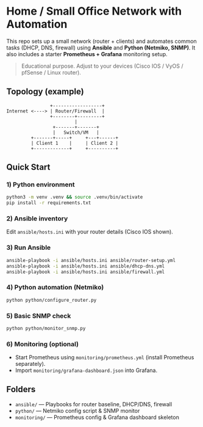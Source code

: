 # Home / Small Office Network with Automation

This repo sets up a small network (router + clients) and automates common tasks (DHCP, DNS, firewall) using **Ansible** and **Python (Netmiko, SNMP)**.
It also includes a starter **Prometheus + Grafana** monitoring setup.

> Educational purpose. Adjust to your devices (Cisco IOS / VyOS / pfSense / Linux router).

## Topology (example)
```
                +------------------+
Internet <----> | Router/Firewall  |
                +--------+---------+
                         |
                 +-------+-------+
                 |   Switch/VM   |
         +-------+-----+     +---+------+
         | Client 1    |     | Client 2 |
         +-------------+     +----------+
```

## Quick Start

### 1) Python environment
```bash
python3 -m venv .venv && source .venv/bin/activate
pip install -r requirements.txt
```

### 2) Ansible inventory
Edit `ansible/hosts.ini` with your router details (Cisco IOS shown).

### 3) Run Ansible
```bash
ansible-playbook -i ansible/hosts.ini ansible/router-setup.yml
ansible-playbook -i ansible/hosts.ini ansible/dhcp-dns.yml
ansible-playbook -i ansible/hosts.ini ansible/firewall.yml
```

### 4) Python automation (Netmiko)
```bash
python python/configure_router.py
```

### 5) Basic SNMP check
```bash
python python/monitor_snmp.py
```

### 6) Monitoring (optional)
- Start Prometheus using `monitoring/prometheus.yml` (install Prometheus separately).
- Import `monitoring/grafana-dashboard.json` into Grafana.

## Folders
- `ansible/` — Playbooks for router baseline, DHCP/DNS, firewall
- `python/` — Netmiko config script & SNMP monitor
- `monitoring/` — Prometheus config & Grafana dashboard skeleton




